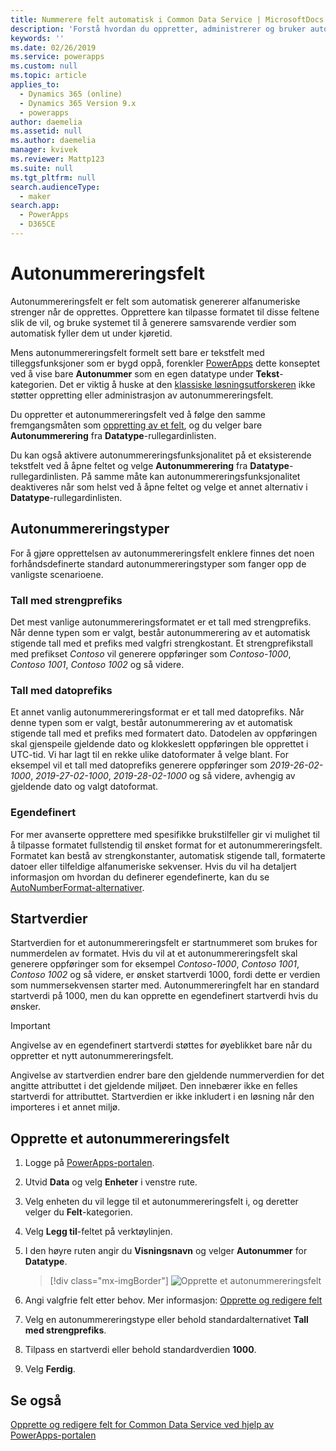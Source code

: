 ```yaml
---
title: Nummerere felt automatisk i Common Data Service | MicrosoftDocs
description: 'Forstå hvordan du oppretter, administrerer og bruker autonummereringsfelt'
keywords: ''
ms.date: 02/26/2019
ms.service: powerapps
ms.custom: null
ms.topic: article
applies_to:
  - Dynamics 365 (online)
  - Dynamics 365 Version 9.x
  - powerapps
author: daemelia
ms.assetid: null
ms.author: daemelia
manager: kvivek
ms.reviewer: Mattp123
ms.suite: null
ms.tgt_pltfrm: null
search.audienceType:
  - maker
search.app:
  - PowerApps
  - D365CE
---
```

# <a name="autonumber-fields"></a>Autonummereringsfelt

Autonummereringsfelt er felt som automatisk genererer alfanumeriske strenger når de opprettes. Opprettere kan tilpasse formatet til disse feltene slik de vil, og bruke systemet til å generere samsvarende verdier som automatisk fyller dem ut under kjøretid.

Mens autonummereringsfelt formelt sett bare er tekstfelt med tilleggsfunksjoner som er bygd oppå, forenkler [PowerApps](https://web.powerapps.com/?utm_source=padocs&utm_medium=linkinadoc&utm_campaign=referralsfromdoc) dette konseptet ved å vise bare **Autonummer** som en egen datatype under **Tekst**-kategorien. Det er viktig å huske at den [klassiske løsningsutforskeren](use-solution-explorer.md#classic-solution-explorer) ikke støtter oppretting eller administrasjon av autonummereringsfelt.

Du oppretter et autonummereringsfelt ved å følge den samme fremgangsmåten som [oppretting av et felt](create-edit-field-portal.md#create-a-field), og du velger bare **Autonummerering** fra **Datatype**-rullegardinlisten. 

Du kan også aktivere autonummereringsfunksjonalitet på et eksisterende tekstfelt ved å åpne feltet og velge **Autonummerering** fra **Datatype**-rullegardinlisten. På samme måte kan autonummereringsfunksjonalitet deaktiveres når som helst ved å åpne feltet og velge et annet alternativ i **Datatype**-rullegardinlisten.

## <a name="autonumber-types"></a>Autonummereringstyper

For å gjøre opprettelsen av autonummereringsfelt enklere finnes det noen forhåndsdefinerte standard autonummereringstyper som fanger opp de vanligste scenarioene. 

### <a name="string-prefixed-number"></a>Tall med strengprefiks

Det mest vanlige autonummereringsformatet er et tall med strengprefiks. Når denne typen som er valgt, består autonummerering av et automatisk stigende tall med et prefiks med valgfri strengkostant. Et strengprefikstall med prefikset *Contoso* vil generere oppføringer som *Contoso-1000*, *Contoso 1001*, *Contoso 1002* og så videre.

### <a name="date-prefixed-number"></a>Tall med datoprefiks

Et annet vanlig autonummereringsformat er et tall med datoprefiks. Når denne typen som er valgt, består autonummerering av et automatisk stigende tall med et prefiks med formatert dato. Datodelen av oppføringen skal gjenspeile gjeldende dato og klokkeslett oppføringen ble opprettet i UTC-tid. Vi har lagt til en rekke ulike datoformater å velge blant.
For eksempel vil et tall med datoprefiks generere oppføringer som *2019-26-02-1000*, *2019-27-02-1000*, *2019-28-02-1000* og så videre, avhengig av gjeldende dato og valgt datoformat.

### <a name="custom"></a>Egendefinert

For mer avanserte opprettere med spesifikke brukstilfeller gir vi mulighet til å tilpasse formatet fullstendig til ønsket format for et autonummereringsfelt. Formatet kan bestå av strengkonstanter, automatisk stigende tall, formaterte datoer eller tilfeldige alfanumeriske sekvenser.
Hvis du vil ha detaljert informasjon om hvordan du definerer egendefinerte, kan du se [AutoNumberFormat-alternativer](https://docs.microsoft.com/en-us/dynamics365/customer-engagement/developer/create-auto-number-attributes#autonumberformat-options).

## <a name="seed-values"></a>Startverdier

Startverdien for et autonummereringsfelt er startnummeret som brukes for nummerdelen av formatet. Hvis du vil at et autonummereringsfelt skal generere oppføringer som for eksempel *Contoso-1000*, *Contoso 1001*, *Contoso 1002* og så videre, er ønsket startverdi 1000, fordi dette er verdien som nummersekvensen starter med. Autonummereringfelt har en standard startverdi på 1000, men du kan opprette en egendefinert startverdi hvis du ønsker. 


> [!IMPORTANT]
> Angivelse av en egendefinert startverdi støttes for øyeblikket bare når du oppretter et nytt autonummereringsfelt. 
>
> Angivelse av startverdien endrer bare den gjeldende nummerverdien for det angitte attributtet i det gjeldende miljøet. Den innebærer ikke en felles startverdi for attributtet. Startverdien er ikke inkludert i en løsning når den importeres i et annet miljø. 

## <a name="create-an-autonumber-field"></a>Opprette et autonummereringsfelt
  
1.  Logge på [PowerApps-portalen](https://web.powerapps.com/?utm_source=padocs&utm_medium=linkinadoc&utm_campaign=referralsfromdoc).
  
2.  Utvid **Data** og velg **Enheter** i venstre rute.
  
3.  Velg enheten du vil legge til et autonummereringsfelt i, og deretter velger du **Felt**-kategorien.
  
4.  Velg **Legg til**-feltet på verktøylinjen.  
  
5.  I den høyre ruten angir du **Visningsnavn** og velger **Autonummer** for **Datatype**.

    > [!div class="mx-imgBorder"] 
    > ![](media/create-autonumber-field.png "Opprette et autonummereringsfelt")
  
6. Angi valgfrie felt etter behov. Mer informasjon: [Opprette og redigere felt](create-edit-field-portal.md#create-a-field)

7. Velg en autonummereringstype eller behold standardalternativet **Tall med strengprefiks**.

8. Tilpass en startverdi eller behold standardverdien **1000**.

9. Velg **Ferdig**.

## <a name="see-also"></a>Se også
 [Opprette og redigere felt for Common Data Service ved hjelp av PowerApps-portalen](create-edit-field-portal.md)
